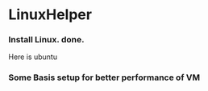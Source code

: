# LinuxHelper

### Install Linux. **done.**
Here is ubuntu

### Some Basis setup for better performance of VM


